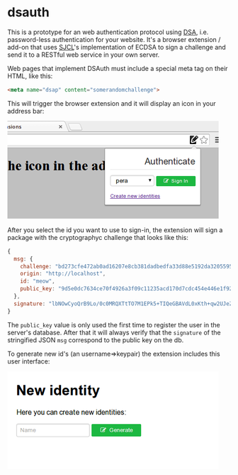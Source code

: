 dsauth
======

This is a prototype for an web authentication protocol using [DSA](https://duckduckgo.com/Digital_Signature_Algorithm), i.e. password-less authentication for your website. It's a browser extension / add-on that uses [SJCL](https://github.com/bitwiseshiftleft/sjcl/)'s implementation of ECDSA to sign a challenge and send it to a RESTful web service in your own server. 

Web pages that implement DSAuth must include a special meta tag on their HTML, like this:

```HTML
<meta name="dsap" content="somerandomchallenge">
```

This will trigger the browser extension and it will display an icon in your address bar:

![screenshot](doc/screen1.png)

After you select the id you want to use to sign-in, the extension will sign a package with the cryptographyc challenge that looks like this:

```javascript
{
  msg: {
    challenge: "bd273cfe472ab0ad16207e8cb381dadbedfa33d88e5192da3205595748e6174b",
    origin: "http://localhost",
    id: "meow",
    public_key: "9d5e0dc7634ce70f4926a3f09c11235acd170d7cdc454e446e1f925af136d24b2aa74f2bdf0156c6fab09ffe73657cbdab8372060f18dc8962fb5e67c1a59fcc"
  },
  signature: "lbNOwCyoQrB9Lo/0c0MRQXTtTO7M1EPk5+TIQeGBAVdL0xKth+qw2UJeZt/VjYNug2otfoF/ZLWO81r82/x09A=="
}
```

The `public_key` value is only used the first time to register the user in the server's database. After that it will always verify that the `signature` of the stringified JSON `msg` correspond to the public key on the db.

To generate new id's (an username=>keypair) the extension includes this user interface:

![screenshot](doc/screen2.png)
